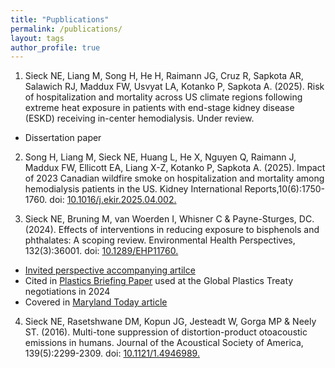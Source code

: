 ```yaml
---
title: "Pupblications"
permalink: /publications/
layout: tags
author_profile: true
---
```

1.	Sieck NE, Liang M, Song H, He H, Raimann JG, Cruz R, Sapkota AR, Salawich RJ, Maddux FW, Usvyat LA, Kotanko P, Sapkota A. (2025). Risk of hospitalization and mortality across US climate regions following extreme heat exposure in patients with end-stage kidney disease (ESKD) receiving in-center hemodialysis. Under review.
   - Dissertation paper

2.	Song H, Liang M, Sieck NE, Huang L, He X, Nguyen Q, Raimann J, Maddux FW, Ellicott EA, Liang X-Z, Kotanko P, Sapkota A. (2025). Impact of 2023 Canadian wildfire smoke on hospitalization and mortality among hemodialysis patients in the US. Kidney International Reports,10(6):1750-1760. doi: [10.1016/j.ekir.2025.04.002.](https://www.sciencedirect.com/science/article/pii/S2468024925002037) 

3.	Sieck NE, Bruning M, van Woerden I, Whisner C & Payne-Sturges, DC. (2024). Effects of interventions in reducing exposure to bisphenols and phthalates: A scoping review. Environmental Health Perspectives, 132(3):36001. doi: [10.1289/EHP11760.](https://ehp.niehs.nih.gov/doi/10.1289/EHP11760)
   - [Invited perspective accompanying artilce](https://ehp.niehs.nih.gov/doi/10.1289/EHP14346?url_ver=Z39.88-2003&rfr_id=ori:rid:crossref.org&rfr_dat=cr_pub%20%200pubmed)
   - Cited in [Plastics Briefing Paper](https://projecttendr.org/wp-content/uploads/2024/04/Project-TENDR_Plastics-Briefing-Paper_April-2024.pdf) used at the Global Plastics Treaty negotiations in 2024
   - Covered in [Maryland Today article](https://today.umd.edu/study-effective-policies-needed-to-curb-hormone-disrupting-chemicals)

4.	Sieck NE, Rasetshwane DM, Kopun JG, Jesteadt W, Gorga MP & Neely ST. (2016). Multi-tone suppression of distortion-product otoacoustic emissions in humans. Journal of the Acoustical Society of America, 139(5):2299-2309. doi: [10.1121/1.4946989.](https://pmc.ncbi.nlm.nih.gov/articles/PMC4859829/)
